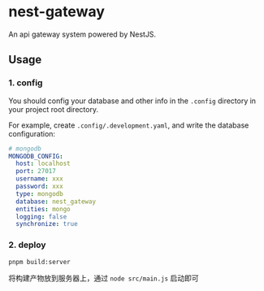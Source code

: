 # nest-gateway

An api gateway system powered by NestJS.

## Usage

### 1. config

You should config your database and other info in the `.config` directory in your project root directory.

For example, create `.config/.development.yaml`, and write the database configuration:

```yaml
# mongodb
MONGODB_CONFIG:
  host: localhost
  port: 27017
  username: xxx
  password: xxx
  type: mongodb
  database: nest_gateway
  entities: mongo
  logging: false
  synchronize: true
```

### 2. deploy

```shell
pnpm build:server
```

将构建产物放到服务器上，通过 `node src/main.js` 启动即可
